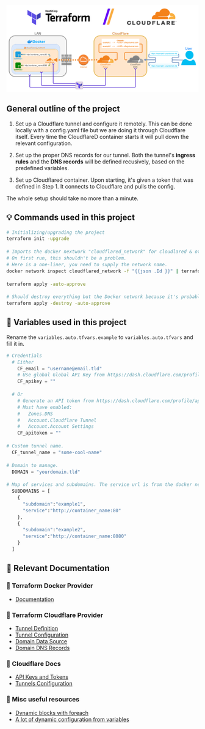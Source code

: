 ![Header](scheme.drawio.png)

## General outline of the project

1. Set up a Cloudflare tunnel and configure it remotely.
    This can be done locally with a config.yaml file but we are doing it through Cloudflare itself. Every time the CloudflareD container starts it will pull down the relevant configuration.

2. Set up the proper DNS records for our tunnel.
    Both the tunnel's **ingress rules** and the **DNS records** will be defined recusively, based on the predefined variables.

3. Set up Cloudflared container.
    Upon starting, it's given a token that was defined in Step 1. It connects to Cloudflare and pulls the config.

The whole setup should take no more than a minute.

## 💡 Commands used in this project
```bash
# Initializing/upgrading the project
terraform init -upgrade

# Imports the docker nextwork "cloudflared_network" for cloudlared & other containers if it exists.
# On first run, this shouldn't be a problem.
# Here is a one-liner, you need to supply the network name.
docker network inspect cloudflared_network -f "{{json .Id }}" | terraform import docker_network.cloudflared_network _

terraform apply -auto-approve

# Should destroy everything but the Docker network because it's probably used by other containers.
terraform apply -destroy -auto-approve
```

## 📝 Variables used in this project
Rename the `variables.auto.tfvars.example` to `variables.auto.tfvars` and fill it in.
```py
# Credentials
  # Either
    CF_email = "username@email.tld"
    # Use global Global API Key from https://dash.cloudflare.com/profile/api-tokens
    CF_apikey = ""

  # Or
    # Generate an API token from https://dash.cloudflare.com/profile/api-tokens
    # Must have enabled:
    #   Zones.DNS
    #   Account.Cloudflare Tunnel
    #   Account.Account Settings
    CF_apitoken = ""

# Custom tunnel name.
  CF_tunnel_name = "some-cool-name"

# Domain to manage.
  DOMAIN = "yourdomain.tld"

# Map of services and subdomains. The service url is from the docker network.
  SUBDOMAINS = [
    {
      "subdomain":"example1",
      "service":"http://container_name:80"
    },
    {
      "subdomain":"example2",
      "service":"http://container_name:8080"
    }
  ]
```

## 📖 Relevant Documentation

### 🌟 Terraform Docker Provider
* [Documentation](https://registry.terraform.io/providers/kreuzwerker/docker/latest/docs/resources/container)

### 🌟 Terraform Cloudflare Provider
* [Tunnel Definition](https://registry.terraform.io/providers/cloudflare/cloudflare/latest/docs/resources/tunnel)
* [Tunnel Configuration](https://registry.terraform.io/providers/cloudflare/cloudflare/latest/docs/resources/tunnel_config)
* [Domain Data Source](https://registry.terraform.io/providers/cloudflare/cloudflare/latest/docs/data-sources/zone)
* [Domain DNS Records](https://registry.terraform.io/providers/cloudflare/cloudflare/latest/docs/resources/record)

### 🌟 Cloudflare Docs
* [API Keys and Tokens](https://developers.cloudflare.com/fundamentals/api/get-started/create-token/)
* [Tunnels Conifiguration](https://developers.cloudflare.com/cloudflare-one/connections/connect-apps/)


### 🌟 Misc useful resources

* [Dynamic blocks with foreach](https://developer.hashicorp.com/terraform/language/expressions/dynamic-blocks)
* [A lot of dynamic configuration from variables](https://blog.gruntwork.io/terraform-tips-tricks-loops-if-statements-and-gotchas-f739bbae55f9)
